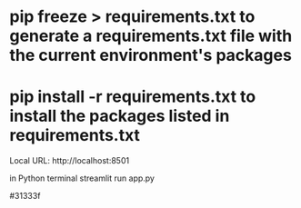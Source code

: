 # pip freeze > requirements.txt to generate a requirements.txt file with the current environment's packages

# pip install -r requirements.txt to install the packages listed in requirements.txt

Local URL: http://localhost:8501

in Python terminal
streamlit run app.py

#31333f
